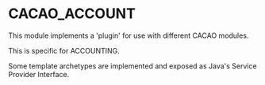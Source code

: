 # CACAO_ACCOUNT

This module implements a 'plugin' for use with different CACAO modules.

This is specific for ACCOUNTING.

Some template archetypes are implemented and exposed as Java's Service Provider Interface.
